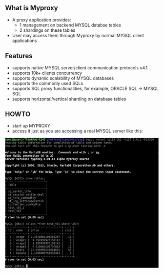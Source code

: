 ## What is Myproxy
  - A proxy application provides: 
    - 1 management on backend MYSQL databse tables 
    - 2 shardings on these tables
  - User may access them through Myproxy by normal MYSQL client applications 

## Features
 * supports native MYSQL server/client communication protocols v4.1
 * supports 10k+ clients concurrency 
 * supports dynamic scalability of MYSQL databases
 * supports the commonly used SQLs
 * supports SQL proxy functionalities, for example, ORACLE SQL -> MYSQL SQL
 * supports horizontal/vertical sharding on database tables

## HOWTO

 * start up MYPROXY
 * access it just as you are accessing a real MYSQL server like this:
 
 ![Alt text](https://github.com/oun111/images/blob/master/myproxy_screen.jpg)
